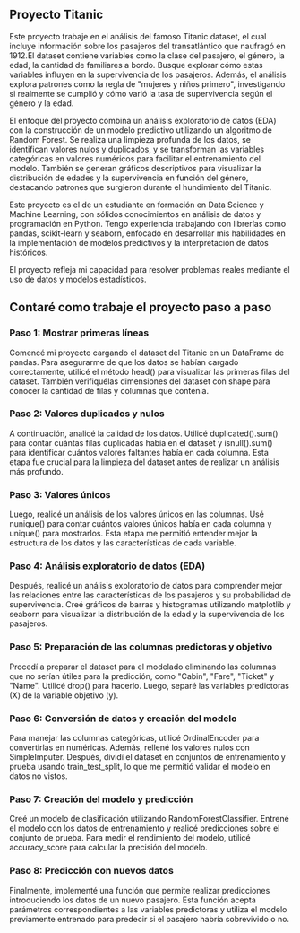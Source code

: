 ## **Proyecto Titanic**

Este proyecto trabaje en el análisis del famoso Titanic dataset, el cual incluye información sobre los pasajeros del 
transatlántico que naufragó en 1912.El dataset contiene variables como la clase del pasajero, el género, la edad, la 
cantidad de familiares a bordo. Busque explorar cómo estas variables influyen en la supervivencia de los pasajeros. 
Además, el análisis explora patrones como la regla de "mujeres y niños primero", investigando si realmente se cumplió y 
cómo varió la tasa de supervivencia según el género y la edad. 

El enfoque del proyecto combina un análisis exploratorio de datos (EDA) con la construcción de un modelo predictivo 
utilizando un algoritmo de Random Forest. Se realiza una limpieza profunda de los datos, se identifican valores nulos y 
duplicados, y se transforman las variables categóricas en valores numéricos para facilitar el entrenamiento del modelo. 
También se generan gráficos descriptivos para visualizar la distribución de edades y la supervivencia en función del 
género, destacando patrones que surgieron durante el hundimiento del Titanic. 

Este proyecto es el de un estudiante en formación en Data Science y Machine Learning, con sólidos conocimientos en 
análisis de datos y programación en Python. Tengo experiencia trabajando con librerías como pandas, scikit-learn y 
seaborn, enfocado en desarrollar mis habilidades en la implementación de modelos predictivos y la interpretación de 
datos históricos. 

El proyecto refleja mi capacidad para resolver problemas reales mediante el uso de datos y modelos estadísticos. 


## **Contaré como trabaje el proyecto paso a paso**

### **Paso 1:** Mostrar primeras líneas 
Comencé mi proyecto cargando el dataset del Titanic en un DataFrame de pandas. Para asegurarme de que los datos se 
habían cargado correctamente, utilicé el método head() para visualizar las primeras filas del dataset. También 
verifiquélas dimensiones del dataset con shape para conocer la cantidad de filas y columnas que contenía. 

### **Paso 2:** Valores duplicados y nulos 
A continuación, analicé la calidad de los datos. Utilicé duplicated().sum() para contar cuántas filas 
duplicadas había en el dataset y isnull().sum() para identificar cuántos valores faltantes había en cada 
columna. Esta etapa fue crucial para la limpieza del dataset antes de realizar un análisis más profundo. 

### **Paso 3:** Valores únicos 
Luego, realicé un análisis de los valores únicos en las columnas. Usé nunique() para contar cuántos 
valores únicos había en cada columna y unique() para mostrarlos. Esta etapa me permitió entender 
mejor la estructura de los datos y las características de cada variable. 

### **Paso 4:** Análisis exploratorio de datos (EDA) 
Después, realicé un análisis exploratorio de datos para comprender mejor las relaciones entre las 
características de los pasajeros y su probabilidad de supervivencia. Creé gráficos de barras y 
histogramas utilizando matplotlib y seaborn para visualizar la distribución de la edad y la supervivencia 
de los pasajeros. 

### **Paso 5:** Preparación de las columnas predictoras y objetivo 
Procedí a preparar el dataset para el modelado eliminando las columnas que no serían útiles para la 
predicción, como "Cabin", "Fare", "Ticket" y "Name". Utilicé drop() para hacerlo. Luego, separé las 
variables predictoras (X) de la variable objetivo (y). 

### **Paso 6:** Conversión de datos y creación del modelo 
Para manejar las columnas categóricas, utilicé OrdinalEncoder para convertirlas en numéricas. Además, 
rellené los valores nulos con SimpleImputer. Después, dividí el dataset en conjuntos de entrenamiento y 
prueba usando train_test_split, lo que me permitió validar el modelo en datos no vistos. 

### **Paso 7:** Creación del modelo y predicción 
Creé un modelo de clasificación utilizando RandomForestClassifier. Entrené el modelo con los datos de 
entrenamiento y realicé predicciones sobre el conjunto de prueba. Para medir el rendimiento del 
modelo, utilicé accuracy_score para calcular la precisión del modelo. 

### **Paso 8:** Predicción con nuevos datos 
Finalmente, implementé una función que permite realizar predicciones introduciendo los datos de un 
nuevo pasajero. Esta función acepta parámetros correspondientes a las variables predictoras y utiliza el 
modelo previamente entrenado para predecir si el pasajero habría sobrevivido o no.
